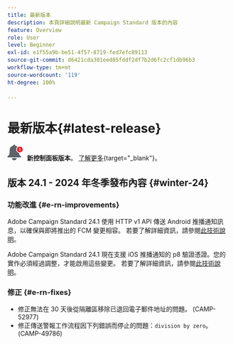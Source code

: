 ```yaml
---
title: 最新版本
description: 本頁詳細說明最新 Campaign Standard 版本的內容
feature: Overview
role: User
level: Beginner
exl-id: e1f55a9b-be51-4f57-8719-fed7efc89113
source-git-commit: d6421cda301eed85fddf2df7b2d6fc2cf1db96b3
workflow-type: tm+mt
source-wordcount: '119'
ht-degree: 100%

---
```



# 最新版本{#latest-release}

![控制面板](assets/do-not-localize/cp-icon.png) **新控制面板版本**。 [了解更多](https://experienceleague.adobe.com/docs/control-panel/using/release-notes.html?lang=zh-Hant){target="_blank"}。

## 版本 24.1 - 2024 年冬季發布內容 {#winter-24}

### 功能改進 {#e-rn-improvements}

Adobe Campaign Standard 24.1 使用 HTTP v1 API 傳送 Android 推播通知訊息，以確保與即將推出的 FCM 變更相容。 若要了解詳細資訊，請參閱[此技術說明](../../administration/using/push-technote.md)。

Adobe Campaign Standard 24.1 現在支援 iOS 推播通知的 p8 驗證憑證。您的實作必須經過調整，才能啟用這些變更。 若要了解詳細資訊，請參閱[此技術說明](../../administration/using/push-technote.md)。


### 修正 {#e-rn-fixes}

* 修正無法在 30 天後從隔離區移除已退回電子郵件地址的問題。 (CAMP-52977)
* 修正傳送警報工作流程因下列錯誤而停止的問題：`division by zero`。(CAMP-49786)

